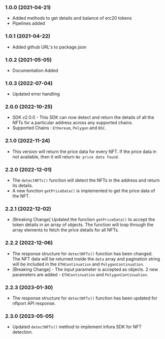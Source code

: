 ### 1.0.0 (2021-04-21)

* Added methods to get details and balance of erc20 tokens
* Pipelines added

### 1.0.1 (2021-04-22)

* Added github URL's to package.json

### 1.0.2 (2021-05-05)

* Documentation Added

### 1.0.3 (2022-07-04)

* Updated error handling

### 2.0.0 (2022-10-25)

* SDK v2.0.0 - This SDK can now detect and return the details of all the NFTs for a particular address across any supported chains.
* Supported Chains : `Ethereum`, `Polygon` and `BSC`.

### 2.1.0 (2022-11-24)

* This version will return the price data for every NFT. If the price data in not available, then it will return `No price data found`.

### 2.2.0 (2022-12-01)

* The `detectNFTs()` function will detect the NFTs in the address and return its details.
* A new function `getPriceData()` is implemented to get the price data of the NFT.

### 2.2.1 (2022-12-02)

* [Breaking Change] Updated the function `getPriceData()` to accept the token details in an array of objects. The function will loop through the array elements to fetch the price details for all NFTs.

### 2.2.2 (2022-12-06)

* The response structure for `detectNFTs()` function has been changed. The NFT data will be returned inside the `data` array and pagination string will be included in the `ETHContinuation` and `PolygonContinuation`.
* [Breaking Change] - The input parameter is accepted as objects. 2 new parameters are added - `ETHContinuation` and `PolygonContinuation`.


### 2.2.3 (2023-01-30)

* The response structure for `detectNFTs()` function has been updated for nftport API response. 

### 2.3.0 (2023-05-05)

* Updated `detectNFTs()` method to implement infura SDK for NFT detection.